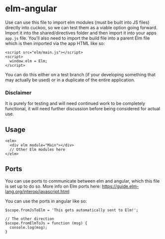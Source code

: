 # elm-angular

Use can use this file to import elm modules (must be built into JS files) directly into cuckoo, so we can test them as a viable option going forward. Import it into the shared/directives folder and then import it into your apps `app.js` file. You'll also need to import the build file into a parent Elm file which is then imported via the app HTML like so:

```
<script src="elm/main.js"></script>
<script>
  window.elm = Elm;
</script>
```

You can do this either on a test branch (if your developing something that may actually be used) or in a duplicate of the entire application.

### Disclaimer

It is purely for testing and will need continued work to be completely functional, it will need further discussion before being considered for actual use.

## Usage

```
<elm>
  <div elm module="Main"></div>
  // Other Elm modules here
</elm>
```

## Ports

You can use ports to communicate between elm and angular, which this file is set up to do so. More info on Elm ports here: https://guide.elm-lang.org/interop/javascript.html

You can use the ports in angular like so:

```
$scope.fromJsToElm = 'This gets automatically sent to Elm!';

// The other direction
$scope.fromElmToJs = function (msg) {
  console.log(msg);
}
```
